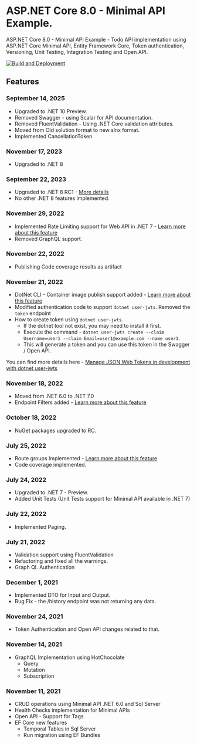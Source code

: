 # ASP.NET Core 8.0 - Minimal API Example.

ASP.NET Core 8.0 - Minimal API Example - Todo API implementation using ASP.NET Core Minimal API, Entity Framework Core, Token authentication, Versioning, Unit Testing, Integration Testing and Open API.

[![Build and Deployment](https://github.com/anuraj/MinimalApi/actions/workflows/main.yml/badge.svg)](https://github.com/anuraj/MinimalApi/actions/workflows/main.yml)

## Features
### September 14, 2025
* Upgraded to .NET 10 Preview.
* Removed Swagger - using Scalar for API documentation.
* Removed FluentValidation - Using .NET Core validation attributes.
* Moved from Old solution format to new slnx format.
* Implemented CancellationToken

### November 17, 2023
* Upgraded to .NET 8

### September 22, 2023
* Upgraded to .NET 8 RC1 - [More details](https://devblogs.microsoft.com/dotnet/announcing-dotnet-8-rc1/?WT.mc_id=DT-MVP-5002040)
* No other .NET 8 features implemented.

### November 29, 2022
* Implemented Rate Limiting support for Web API in .NET 7 - [Learn more about this feature](https://learn.microsoft.com/aspnet/core/performance/rate-limit?view=aspnetcore-7.0&WT.mc_id=DT-MVP-5002040)
* Removed GraphQL support.

### November 22, 2022
* Publishing Code coverage results as artifact

### November 21, 2022
* DotNet CLI - Container image publish support added - [Learn more about this feature](https://devblogs.microsoft.com/dotnet/announcing-builtin-container-support-for-the-dotnet-sdk/?WT.mc_id=DT-MVP-5002040)
* Modified authentication code to support `dotnet user-jwts`. Removed the `token` endpoint
* How to create token using `dotnet user-jwts`.
	* If the dotnet tool not exist, you may need to install it first.
	* Execute the command - `dotnet user-jwts create --claim Username=user1 --claim Email=user1@example.com --name user1`. 
	* This will generate a token and you can use this token in the Swagger / Open API.

You can find more details here - [Manage JSON Web Tokens in development with dotnet user-jwts](https://learn.microsoft.com/en-us/aspnet/core/security/authentication/jwt-authn?view=aspnetcore-7.0&tabs=windows&WT.mc_id=DT-MVP-5002040)

### November 18, 2022
* Moved from .NET 6.0 to .NET 7.0
* Endpoint Filters added - [Learn more about this feature](https://learn.microsoft.com/aspnet/core/fundamentals/minimal-apis/min-api-filters?view=aspnetcore-7.0&WT.mc_id=DT-MVP-5002040)

### October 18, 2022
* NuGet packages upgraded to RC.

### July 25, 2022
* Route groups Implemented - [Learn more about this feature](https://learn.microsoft.com/aspnet/core/fundamentals/minimal-apis?view=aspnetcore-7.0&WT.mc_id=DT-MVP-5002040#route-groups)
* Code coverage implemented.

### July 24, 2022
* Upgraded to .NET 7 - Preview.
* Added Unit Tests (Unit Tests support for Minimal API available in .NET 7)

### July 22, 2022
* Implemented Paging.

### July 21, 2022
* Validation support using FluentValidation
* Refactoring and fixed all the warnings.
* Graph QL Authentication

### December 1, 2021
* Implemented DTO for Input and Output.
* Bug Fix - the /history endpoint was not returning any data.

### November 24, 2021
* Token Authentication and Open API changes related to that.

### November 14, 2021
* GraphQL Implementation using HotChocolate
	- Query
	- Mutation
	- Subscription
	
### November 11, 2021
* CRUD operations using Minimal API .NET 6.0 and Sql Server
* Health Checks implementation for Minimal APIs
* Open API - Support for Tags
* EF Core new features 
	- Temporal Tables in Sql Server
	- Run migration using EF Bundles
